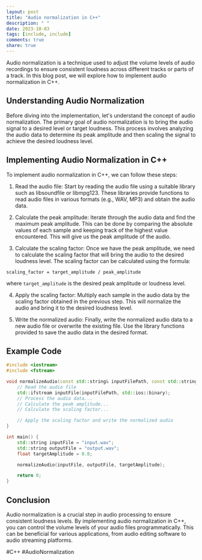 ```yaml
---
layout: post
title: "Audio normalization in C++"
description: " "
date: 2023-10-03
tags: [include, include]
comments: true
share: true
---
```


Audio normalization is a technique used to adjust the volume levels of audio recordings to ensure consistent loudness across different tracks or parts of a track. In this blog post, we will explore how to implement audio normalization in C++.

## Understanding Audio Normalization

Before diving into the implementation, let's understand the concept of audio normalization. The primary goal of audio normalization is to bring the audio signal to a desired level or target loudness. This process involves analyzing the audio data to determine its peak amplitude and then scaling the signal to achieve the desired loudness level.

## Implementing Audio Normalization in C++

To implement audio normalization in C++, we can follow these steps:

1. Read the audio file: Start by reading the audio file using a suitable library such as libsoundfile or libmpg123. These libraries provide functions to read audio files in various formats (e.g., WAV, MP3) and obtain the audio data.

2. Calculate the peak amplitude: Iterate through the audio data and find the maximum peak amplitude. This can be done by comparing the absolute values of each sample and keeping track of the highest value encountered. This will give us the peak amplitude of the audio.

3. Calculate the scaling factor: Once we have the peak amplitude, we need to calculate the scaling factor that will bring the audio to the desired loudness level. The scaling factor can be calculated using the formula:

```
scaling_factor = target_amplitude / peak_amplitude
```

where `target_amplitude` is the desired peak amplitude or loudness level.

4. Apply the scaling factor: Multiply each sample in the audio data by the scaling factor obtained in the previous step. This will normalize the audio and bring it to the desired loudness level.

5. Write the normalized audio: Finally, write the normalized audio data to a new audio file or overwrite the existing file. Use the library functions provided to save the audio data in the desired format.

## Example Code

```cpp
#include <iostream>
#include <fstream>

void normalizeAudio(const std::string& inputFilePath, const std::string& outputFilePath, float targetAmplitude) {
    // Read the audio file
    std::ifstream inputFile(inputFilePath, std::ios::binary);
    // Process the audio data...
    // Calculate the peak amplitude...
    // Calculate the scaling factor...

    // Apply the scaling factor and write the normalized audio
}

int main() {
    std::string inputFile = "input.wav";
    std::string outputFile = "output.wav";
    float targetAmplitude = 0.8;

    normalizeAudio(inputFile, outputFile, targetAmplitude);

    return 0;
}
```

## Conclusion

Audio normalization is a crucial step in audio processing to ensure consistent loudness levels. By implementing audio normalization in C++, you can control the volume levels of your audio files programmatically. This can be beneficial for various applications, from audio editing software to audio streaming platforms.

#C++ #AudioNormalization